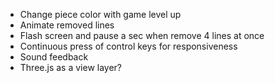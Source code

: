 - Change piece color with game level up
- Animate removed lines
- Flash screen and pause a sec when remove 4 lines at once
- Continuous press of control keys for responsiveness
- Sound feedback
- Three.js as a view layer?